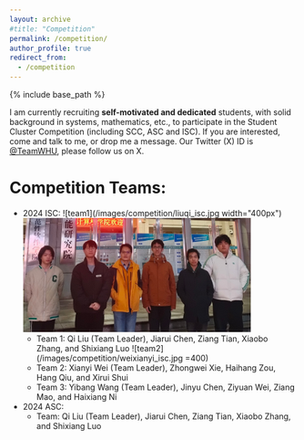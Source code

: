 ```yaml
---
layout: archive
#title: "Competition"
permalink: /competition/
author_profile: true
redirect_from:
  - /competition
---
```


{% include base_path %}

I am currently recruiting **self-motivated and dedicated** students, with solid background in systems, mathematics, etc., to participate in the Student Cluster Competition (including SCC, ASC and ISC). If you are interested, come and talk to me, or drop me a message. Our Twitter (X) ID is [@TeamWHU](https://twitter.com/TeamWHU), please follow us on X.

Competition Teams:
=====
- 2024 ISC:
  ![team1](/images/competition/liuqi_isc.jpg width="400px")
  <img src="/images/competition/liuqi_isc.jpg" height="200" width="400" alt="ISC Team 1">
  - Team 1: Qi Liu (Team Leader), Jiarui Chen, Ziang Tian, Xiaobo Zhang, and Shixiang Luo
  ![team2](/images/competition/weixianyi_isc.jpg =400)
  - Team 2: Xianyi Wei (Team Leader), Zhongwei Xie, Haihang Zou, Hang Qiu, and Xirui Shui
  - Team 3: Yibang Wang (Team Leader), Jinyu Chen, Ziyuan Wei, Ziang Mao, and Haixiang Ni
- 2024 ASC:
  - Team: Qi Liu (Team Leader), Jiarui Chen, Ziang Tian, Xiaobo Zhang, and Shixiang Luo
